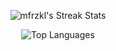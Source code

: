 <p align="center">
  <img src="https://github-readme-streak-stats.herokuapp.com/?user=mfrzkl&theme=tokyonight" alt="mfrzkl's Streak Stats" />
</p>
<p align="center">
  <img src="https://github-readme-stats.vercel.app/api/top-langs?username=mfrzkl&hide=html,css,scss,makefile,asp.net,shaderlab&layout=compact&theme=tokyonight" alt="Top Languages" />
</p>
